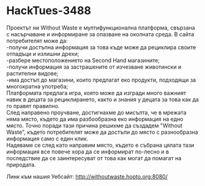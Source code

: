 # HackTues-3488
Проектът ни Without Waste е мултифункционална платформа, свързана с насърчаване и информиране за опазване на околната среда. В сайта потребителят може да: <br />
-получи достъпна информация за това къде може да рециклира своите отпадъци и излишни дрехи; <br />
-разбере местоположението на Second Hand магазините; <br />
-получи информация за застрашените от изчезване животински и растителни видове; <br />
-има достъп до магазини, които предлагат еко продукти, подходящи за многократна употреба;  <br />
Платформата предлага игра, която може да изгради много важният навик в децата за рециклирането, както и  знания у децата за това как да го правят правилно. <br />
След направено проучване, достигнахме до мисълта, че в мрежата няма място, където да има разбообразна еко информация на едно място. Точно поради тази причина решихме да създадем "Without Waste", където потребителят може да достъпи до място с разнообразна информация само с един клик. <br />
Надяваме се след като направим място, където е събрана цялата тази информация все повече хора да се информират по-лесно и в последствие да се заинтересуват от това как могат да помагат на природата. <br />

Линк към нашия Уебсайт:  http://withoutwaste.hopto.org:8080/

